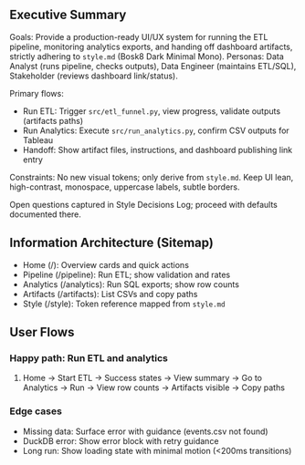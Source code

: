 ## Executive Summary
Goals: Provide a production-ready UI/UX system for running the ETL pipeline, monitoring analytics exports, and handing off dashboard artifacts, strictly adhering to `style.md` (Bosk8 Dark Minimal Mono). Personas: Data Analyst (runs pipeline, checks outputs), Data Engineer (maintains ETL/SQL), Stakeholder (reviews dashboard link/status).

Primary flows:
- Run ETL: Trigger `src/etl_funnel.py`, view progress, validate outputs (artifacts paths)
- Run Analytics: Execute `src/run_analytics.py`, confirm CSV outputs for Tableau
- Handoff: Show artifact files, instructions, and dashboard publishing link entry

Constraints: No new visual tokens; only derive from `style.md`. Keep UI lean, high-contrast, monospace, uppercase labels, subtle borders.

Open questions captured in Style Decisions Log; proceed with defaults documented there.

## Information Architecture (Sitemap)
- Home (/): Overview cards and quick actions
- Pipeline (/pipeline): Run ETL; show validation and rates
- Analytics (/analytics): Run SQL exports; show row counts
- Artifacts (/artifacts): List CSVs and copy paths
- Style (/style): Token reference mapped from `style.md`

## User Flows
### Happy path: Run ETL and analytics
1) Home → Start ETL → Success states → View summary → Go to Analytics → Run → View row counts → Artifacts visible → Copy paths

### Edge cases
- Missing data: Surface error with guidance (events.csv not found)
- DuckDB error: Show error block with retry guidance
- Long run: Show loading state with minimal motion (<200ms transitions)


